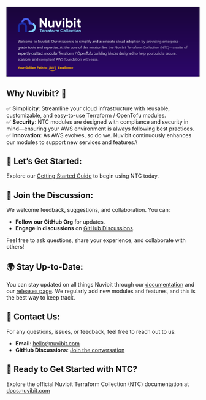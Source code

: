 <a href="https://nuvibit.com/"><img src="https://raw.githubusercontent.com/nuvibit-terraform-collection/.github/main/profile/banner.png" alt="Nuvibit" width="1220"></a>

##  Why Nuvibit? 🤔
✅ **Simplicity**: Streamline your cloud infrastructure with reusable, customizable, and easy-to-use Terraform / OpenTofu modules.\
✅ **Security**: NTC modules are designed with compliance and security in mind—ensuring your AWS environment is always following best practices.\
✅ **Innovation**: As AWS evolves, so do we. Nuvibit continuously enhances our modules to support new services and features.\


## 🚀 Let’s Get Started:
Explore our [Getting Started Guide](https://docs.nuvibit.com/getting-started) to begin using NTC today.


## 💬 Join the Discussion:

We welcome feedback, suggestions, and collaboration. You can:
- **Follow our GitHub Org** for updates.
- **Engage in discussions** on [GitHub Discussions](https://github.com/orgs/nuvibit-terraform-collection/discussions).

Feel free to ask questions, share your experience, and collaborate with others!


## 🌍 Stay Up-to-Date:

You can stay updated on all things Nuvibit through our [documentation](https://docs.nuvibit.com) and our [releases page](https://docs.nuvibit.com/ntc-releases). 
We regularly add new modules and features, and this is the best way to keep track.


## 💬 Contact Us:

For any questions, issues, or feedback, feel free to reach out to us:

- **Email**: [hello@nuvibit.com](mailto:hello@nuvibit.com)
- **GitHub Discussions**: [Join the conversation](https://github.com/orgs/nuvibit-terraform-collection/discussions)


## 🚀 Ready to Get Started with NTC?

Explore the official Nuvibit Terraform Collection (NTC) documentation at [docs.nuvibit.com](https://docs.nuvibit.com)
